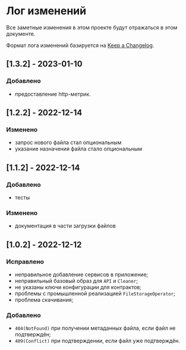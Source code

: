 # Лог изменений

Все заметные изменения в этом проекте будут отражаться в этом документе.

Формат лога изменений базируется на [Keep a Changelog](https://keepachangelog.com/en/1.0.0/).

## [1.3.2] - 2023-01-10

### Добавлено

* предоставление http-метрик.

## [1.2.2] - 2022-12-14

### Изменено

* запрос нового файла стал опциональным
* указание назначения файла стало опциональным

## [1.1.2] - 2022-12-14

### Добавлено

* тесты

### Изменено

* документация в части загрузки файлов

## [1.0.2] - 2022-12-12

### Исправлено

* неправильное добавление сервисов в приложение;
* неправильный базовый образ для `API` и `Cleaner`;
* не указаны ключи конфигурации для контрактов;
* проблемы с промышленной реализацией `FileStorageOperator`;
* проблема скачивания;

### Добавлено

* `404(NotFound)` при получении метаданных файла, если файл не подтверждён;
* `409(Conflict)` при подтверждении, если файл уже подтверждён. 
